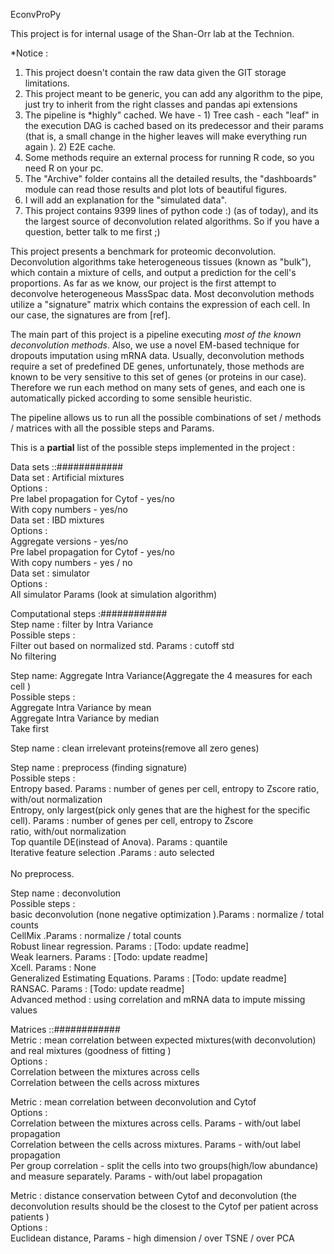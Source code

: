 EconvProPy

This project is for internal usage of the Shan-Orr lab at the Technion.

*Notice :<br/>
1) This project doesn't contain the raw data given the GIT storage limitations.<br/>
2) This project meant to be generic, you can add any algorithm to the pipe, just try to inherit from the right classes and pandas api extensions<br/>
3) The pipeline is *highly" cached. We have - 1) Tree cash - each "leaf" in the execution DAG is cached based on its predecessor and their params (that is, a small change in the higher leaves will make everything run again ). 2) E2E cache. <br/>
4) Some methods require an external process for running R code, so you need R on your pc.<br/>
5) The "Archive" folder contains all the detailed results, the "dashboards" module can read those results and plot lots of beautiful figures.<br/>
6) I will add an explanation for the "simulated data". <br/>
7) This project contains 9399 lines of python code :) (as of today), and its the largest source of deconvolution related algorithms. So if you have a question, better talk to me first ;) <br/>




This project presents a benchmark for proteomic deconvolution. Deconvolution algorithms take heterogeneous tissues (known as "bulk"), which contain a mixture of cells, and output a prediction for the cell's proportions. As far as we know, our project is the first attempt to deconvolve heterogeneous MassSpac data. Most deconvolution methods utilize a "signature" matrix which contains the expression of each cell. In our case, the signatures are from [ref].

The main part of this project is a pipeline executing *most of the known deconvolution methods*. Also, we use a novel EM-based technique for dropouts imputation using mRNA data. Usually, deconvolution methods require a set of predefined DE genes, unfortunately, those methods are known to be very sensitive to this set of genes (or proteins in our case). Therefore we run each method on many sets of genes, and each one is automatically picked according to some sensible heuristic. 

The pipeline allows us to run all the possible combinations of set / methods / matrices with all the possible steps and Params.

This is a **partial** list of the possible steps implemented in the project :

Data sets  ::############<br/>
Data set : Artificial  mixtures<br/>
	Options : <br/>
	Pre label propagation for Cytof - yes/no <br/>
	With copy numbers - yes/no <br/>
Data set : IBD mixtures <br/>
	Options :  <br/>
	Aggregate versions  - yes/no <br/>
	Pre label propagation for Cytof - yes/no  <br/>
	With copy numbers - yes / no <br/>
Data set : simulator  <br/>
	Options :  <br/>
	All simulator Params (look at simulation algorithm) <br/>

Computational steps :############  <br/>
Step name : filter by Intra Variance <br/>
	Possible steps :  <br/>
	Filter out based on normalized std. Params : cutoff std <br/>
	No filtering <br/>

Step name: Aggregate Intra Variance(Aggregate  the 4 measures for each cell ) <br/>
	Possible steps :  <br/>
	Aggregate Intra Variance by mean  <br/>
	Aggregate Intra Variance by median <br/>
	Take first <br/>

Step name : clean irrelevant proteins(remove all zero genes) <br/>

Step name : preprocess (finding signature) <br/>
	Possible steps :  <br/>
	Entropy based. Params : number of genes per cell, entropy to Zscore ratio, with/out normalization <br/> 
	Entropy, only largest(pick only genes that are the highest for the specific cell). Params : number of genes per cell, entropy to Zscore  <br/>ratio, with/out normalization  <br/>
	Top quantile DE(instead of Anova). Params : quantile <br/>
	Iterative feature selection .Params :  auto selected    <br/>      
	No preprocess. <br/>

Step name : deconvolution  <br/>
	Possible steps :  <br/>
	basic deconvolution (none negative optimization ).Params : normalize / total counts <br/>
	CellMix .Params : normalize / total counts <br/>
  Robust linear regression. Params : [Todo: update readme] <br/>
  Weak learners. Params : [Todo: update readme] <br/>
  Xcell. Params : None <br/>
  Generalized Estimating Equations. Params : [Todo: update readme] <br/>
  RANSAC. Params : [Todo: update readme] <br/>
	Advanced  method : using correlation and mRNA data to impute missing values  <br/>

Matrices ::############  <br/>
Metric : mean correlation  between expected mixtures(with deconvolution) and real mixtures (goodness of fitting )  <br/>
	Options :  <br/>
	Correlation between the mixtures across cells <br/>
	Correlation between the cells across mixtures <br/>

Metric : mean correlation between deconvolution and Cytof  <br/>
	Options :  <br/>
	Correlation between the mixtures across cells. Params - with/out label propagation   <br/>
	Correlation between the cells across mixtures. Params - with/out label propagation   <br/>
	Per group correlation  - split the cells into two groups(high/low abundance) and measure separately. Params - with/out label propagation <br/>
	
Metric : distance conservation between Cytof and deconvolution (the deconvolution results should be the closest to the Cytof per patient across patients  ) <br/>
	Options : <br/>
	Euclidean distance, Params - high dimension / over TSNE / over PCA <br/>
	 


















